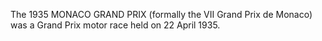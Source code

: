 The 1935 MONACO GRAND PRIX (formally the VII Grand Prix de Monaco) was a Grand Prix motor race held on 22 April 1935.
